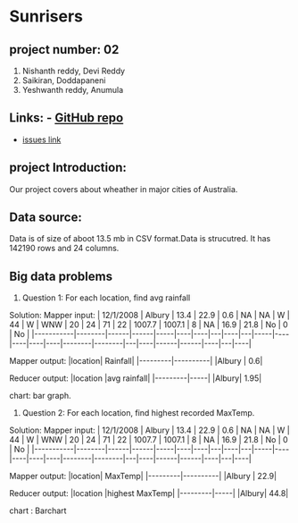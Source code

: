 # Sunrisers
##   project number: 02
1. Nishanth reddy, Devi Reddy
2. Saikiran, Doddapaneni
3. Yeshwanth reddy, Anumula
## Links: - [GitHub repo](https://github.com/saikirandd/sunrisers/issues/3)
          
  - [issues link](https://github.com/saikirandd/sunrisers/issues/)
## project Introduction: 
Our project covers about wheather in major cities of Australia.
## Data source: 
 Data is of size of aboot 13.5 mb in CSV format.Data is strucutred. It has 142190 rows and 24 columns.
## Big data problems
1. Question 1: For each location, find avg rainfall
  
 Solution:
 Mapper input: 
| 12/1/2008 | Albury | 13.4 | 22.9 | 0.6 | NA | NA | W | 44 | W | WNW | 20 | 24 | 71 | 22 | 1007.7 | 1007.1 | 8 | NA | 16.9 | 21.8 | No | 0 | No |
|-----------|--------|------|------|-----|----|----|---|----|---|-----|----|----|----|----|--------|--------|---|----|------|------|----|---|----|





Mapper output:
 |location|  Rainfall|
 |---------|----------|
 |Albury |    0.6|
 
 Reducer output:
 |location |avg rainfall|
 |---------|-----|
 |Albury| 1.95|
 
 chart: bar graph.
 
 
 
1. Question 2: For each location, find highest recorded MaxTemp.

  Solution:
 Mapper input: 
| 12/1/2008 | Albury | 13.4 | 22.9 | 0.6 | NA | NA | W | 44 | W | WNW | 20 | 24 | 71 | 22 | 1007.7 | 1007.1 | 8 | NA | 16.9 | 21.8 | No | 0 | No |
|-----------|--------|------|------|-----|----|----|---|----|---|-----|----|----|----|----|--------|--------|---|----|------|------|----|---|----|


Mapper output:
 |location|  MaxTemp|
 |---------|----------|
 |Albury |    22.9|
 
 Reducer output:
 |location |highest MaxTemp|
 |---------|-----|
 |Albury| 44.8|
 
 chart : Barchart
 
